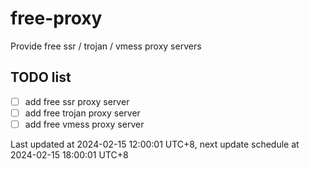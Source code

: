 
# free-proxy
Provide free ssr / trojan / vmess proxy servers


## TODO list
- [ ] add free ssr proxy server
- [ ] add free trojan proxy server
- [ ] add free vmess proxy server

Last updated at 2024-02-15 12:00:01 UTC+8, next update schedule at 2024-02-15 18:00:01 UTC+8

